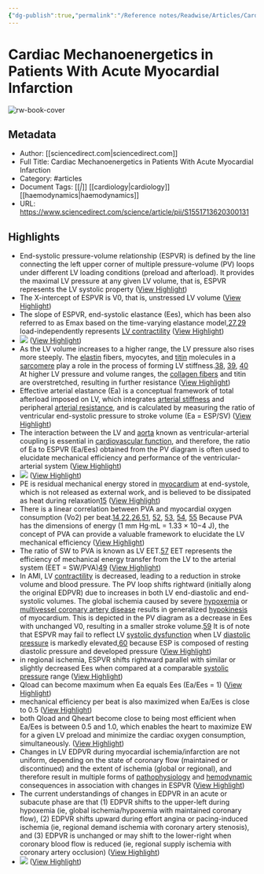 ```yaml
---
{"dg-publish":true,"permalink":"/Reference notes/Readwise/Articles/Cardiac Mechanoenergetics in Patients With Acute Myocardial Infarction/"}
---
```


# Cardiac Mechanoenergetics in Patients With Acute Myocardial Infarction

![rw-book-cover](https://ars.els-cdn.com/content/image/1-s2.0-S1551713620X00031-cov150h.gif)

## Metadata
- Author: [[sciencedirect.com\|sciencedirect.com]]
- Full Title: Cardiac Mechanoenergetics in Patients With Acute Myocardial Infarction
- Category: #articles
- Document Tags: [[*\|*]] [[cardiology\|cardiology]] [[haemodynamics\|haemodynamics]] 
- URL: https://www.sciencedirect.com/science/article/pii/S1551713620300131

## Highlights
- End-systolic pressure-volume relationship (ESPVR) is defined by the line connecting the left upper corner of multiple pressure-volume (PV) loops under different LV loading conditions (preload and afterload). It provides the maximal LV pressure at any given LV volume, that is, ESPVR represents the LV systolic property ([View Highlight](https://read.readwise.io/read/01h78jnmzs595kwrskjs27t89v))
- The X-intercept of ESPVR is V0, that is, unstressed LV volume ([View Highlight](https://read.readwise.io/read/01h78jmmjaaqpv294d8sa7qsa1))
- The slope of ESPVR, end-systolic elastance (Ees), which has been also referred to as Emax based on the time-varying elastance model,[27](https://www.sciencedirect.com/science/article/pii/S1551713620300131#bib27),[29](https://www.sciencedirect.com/science/article/pii/S1551713620300131#bib29) load-independently represents [LV contractility](https://www.sciencedirect.com/topics/medicine-and-dentistry/heart-left-ventricle-contractility) ([View Highlight](https://read.readwise.io/read/01h78jq4nrnv4hthjd1v00a50f))
- ![](https://ars.els-cdn.com/content/image/1-s2.0-S1551713620300131-gr1.jpg) ([View Highlight](https://read.readwise.io/read/01h78k700j2ywey3es1sdtvk9h))
- As the LV volume increases to a higher range, the LV pressure also rises more steeply. The [elastin](https://www.sciencedirect.com/topics/medicine-and-dentistry/elastin) fibers, myocytes, and [titin](https://www.sciencedirect.com/topics/medicine-and-dentistry/titin) molecules in a [sarcomere](https://www.sciencedirect.com/topics/medicine-and-dentistry/sarcomere) play a role in the process of forming LV stiffness.[38](https://www.sciencedirect.com/science/article/pii/S1551713620300131#bib38), [39](https://www.sciencedirect.com/science/article/pii/S1551713620300131#bib39), [40](https://www.sciencedirect.com/science/article/pii/S1551713620300131#bib40) At higher LV pressure and volume ranges, the [collagen fibers](https://www.sciencedirect.com/topics/medicine-and-dentistry/collagen-fiber) and titin are overstretched, resulting in further resistance ([View Highlight](https://read.readwise.io/read/01h78k4n9jcbes28k1vg8cdjas))
- Effective arterial elastance (Ea) is a conceptual framework of total afterload imposed on LV, which integrates [arterial stiffness](https://www.sciencedirect.com/topics/medicine-and-dentistry/arterial-stiffness) and peripheral [arterial resistance](https://www.sciencedirect.com/topics/medicine-and-dentistry/artery-resistance), and is calculated by measuring the ratio of ventricular end-systolic pressure to stroke volume (Ea = ESP/SV) ([View Highlight](https://read.readwise.io/read/01h78k5zy6jnc88ezgz4hs1ks7))
- The interaction between the LV and [aorta](https://www.sciencedirect.com/topics/medicine-and-dentistry/aorta) known as ventricular-arterial coupling is essential in [cardiovascular function](https://www.sciencedirect.com/topics/medicine-and-dentistry/cardiovascular-physiology), and therefore, the ratio of Ea to ESPVR (Ea/Ees) obtained from the PV diagram is often used to elucidate mechanical efficiency and performance of the ventricular-arterial system ([View Highlight](https://read.readwise.io/read/01h78k6p46h6d6kczdt11wt1bn))
- ![](https://ars.els-cdn.com/content/image/1-s2.0-S1551713620300131-gr2.jpg) ([View Highlight](https://read.readwise.io/read/01h78k7aea1cszdf4b4szzc6dd))
- PE is residual mechanical energy stored in [myocardium](https://www.sciencedirect.com/topics/medicine-and-dentistry/myocardium) at end-systole, which is not released as external work, and is believed to be dissipated as heat during relaxation[15](https://www.sciencedirect.com/science/article/pii/S1551713620300131#bib15) ([View Highlight](https://read.readwise.io/read/01h78m518awvxvx4b9p15a6tqp))
- There is a linear correlation between PVA and myocardial oxygen consumption (Vo2) per beat.[14](https://www.sciencedirect.com/science/article/pii/S1551713620300131#bib14),[22](https://www.sciencedirect.com/science/article/pii/S1551713620300131#bib22),[26](https://www.sciencedirect.com/science/article/pii/S1551713620300131#bib26),[51](https://www.sciencedirect.com/science/article/pii/S1551713620300131#bib51), [52](https://www.sciencedirect.com/science/article/pii/S1551713620300131#bib52), [53](https://www.sciencedirect.com/science/article/pii/S1551713620300131#bib53), [54](https://www.sciencedirect.com/science/article/pii/S1551713620300131#bib54), [55](https://www.sciencedirect.com/science/article/pii/S1551713620300131#bib55) Because PVA has the dimensions of energy (1 mm Hg·mL = 1.33 × 10−4 J), the concept of PVA can provide a valuable framework to elucidate the LV mechanical efficiency ([View Highlight](https://read.readwise.io/read/01h78m68aeg3cjgqwx674pmb5w))
- The ratio of SW to PVA is known as LV EET.[57](https://www.sciencedirect.com/science/article/pii/S1551713620300131#bib57) EET represents the efficiency of mechanical energy transfer from the LV to the arterial system (EET = SW/PVA)[49](https://www.sciencedirect.com/science/article/pii/S1551713620300131#bib49) ([View Highlight](https://read.readwise.io/read/01h78m6zs70yvgmcycvn6yce8q))
- In AMI, LV [contractility](https://www.sciencedirect.com/topics/medicine-and-dentistry/muscle-contractility) is decreased, leading to a reduction in stroke volume and blood pressure. The PV loop shifts rightward (initially along the original EDPVR) due to increases in both LV end-diastolic and end-systolic volumes. The global ischemia caused by severe [hypoxemia](https://www.sciencedirect.com/topics/medicine-and-dentistry/hypoxemia) or [multivessel coronary artery disease](https://www.sciencedirect.com/topics/medicine-and-dentistry/coronary-artery-disease) results in generalized [hypokinesis](https://www.sciencedirect.com/topics/medicine-and-dentistry/hypokinesia) of myocardium. This is depicted in the PV diagram as a decrease in Ees with unchanged V0, resulting in a smaller stroke volume.[59](https://www.sciencedirect.com/science/article/pii/S1551713620300131#bib59) It is of note that ESPVR may fail to reflect LV [systolic dysfunction](https://www.sciencedirect.com/topics/medicine-and-dentistry/systolic-dysfunction) when LV [diastolic pressure](https://www.sciencedirect.com/topics/medicine-and-dentistry/diastolic-blood-pressure) is markedly elevated,[60](https://www.sciencedirect.com/science/article/pii/S1551713620300131#bib60) because ESP is composed of resting diastolic pressure and developed pressure ([View Highlight](https://read.readwise.io/read/01h78mcc8m50t7w4qbb9trwwgv))
- in regional ischemia, ESPVR shifts rightward parallel with similar or slightly decreased Ees when compared at a comparable [systolic pressure](https://www.sciencedirect.com/topics/medicine-and-dentistry/systolic-blood-pressure) range ([View Highlight](https://read.readwise.io/read/01h78mfd2kt4nbbfj2wqckmk0p))
- Qload can become maximum when Ea equals Ees (Ea/Ees = 1) ([View Highlight](https://read.readwise.io/read/01h78pbb01vrcxqj46zff39k9d))
- mechanical efficiency per beat is also maximized when Ea/Ees is close to 0.5 ([View Highlight](https://read.readwise.io/read/01h78pd3237c9eqbgvbgd8q51z))
- both Qload and Qheart become close to being most efficient when Ea/Ees is between 0.5 and 1.0, which enables the heart to maximize EW for a given LV preload and minimize the cardiac oxygen consumption, simultaneously. ([View Highlight](https://read.readwise.io/read/01h78p9805mmwfa2mksd6s2wyr))
- Changes in LV EDPVR during myocardial ischemia/infarction are not uniform, depending on the state of coronary flow (maintained or discontinued) and the extent of ischemia (global or regional), and therefore result in multiple forms of [pathophysiology](https://www.sciencedirect.com/topics/medicine-and-dentistry/pathophysiology) and [hemodynamic](https://www.sciencedirect.com/topics/medicine-and-dentistry/hemodynamic) consequences in association with changes in ESPVR ([View Highlight](https://read.readwise.io/read/01h78ph3f8mh30jfxn6ng5q8x9))
- The current understandings of changes in EDPVR in an acute or subacute phase are that (1) EDPVR shifts to the upper-left during hypoxemia (ie, global ischemia/hypoxemia with maintained coronary flow), (2) EDPVR shifts upward during effort angina or pacing-induced ischemia (ie, regional demand ischemia with coronary artery stenosis), and (3) EDPVR is unchanged or may shift to the lower-right when coronary blood flow is reduced (ie, regional supply ischemia with coronary artery occlusion) ([View Highlight](https://read.readwise.io/read/01h78qafm0kng2h44xxpbwcbgy))
- ![](https://ars.els-cdn.com/content/image/1-s2.0-S1551713620300131-gr3.jpg) ([View Highlight](https://read.readwise.io/read/01h78qe20ctvwqds4z9njzdywd))
